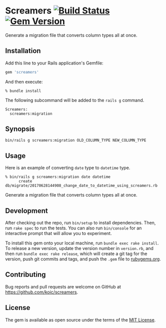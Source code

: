# Screamers [![Build Status](https://travis-ci.org/koic/screamers.svg)](https://travis-ci.org/koic/screamers) [![Gem Version](https://badge.fury.io/rb/screamers.svg)](http://badge.fury.io/rb/screamers)

Generate a migration file that converts column types all at once.

## Installation

Add this line to your Rails application's Gemfile:

```ruby
gem 'screamers'
```

And then execute:

```console
% bundle install
```

The following subcommand will be added to the `rails g` command.

```console
Screamers:
  screamers:migration
```

## Synopsis

```console
bin/rails g screamers:migration OLD_COLUMN_TYPE NEW_COLUMN_TYPE
```

## Usage

Here is an example of converting `date` type to `datetime` type.

```console
% bin/rails g screamers:migration date datetime
      create  db/migrate/20170628144908_change_date_to_datetime_using_screamers.rb
```

Generate a migration file that converts column types all at once.

## Development

After checking out the repo, run `bin/setup` to install dependencies. Then, run `rake spec` to run the tests. You can also run `bin/console` for an interactive prompt that will allow you to experiment.

To install this gem onto your local machine, run `bundle exec rake install`. To release a new version, update the version number in `version.rb`, and then run `bundle exec rake release`, which will create a git tag for the version, push git commits and tags, and push the `.gem` file to [rubygems.org](https://rubygems.org).

## Contributing

Bug reports and pull requests are welcome on GitHub at https://github.com/koic/screamers.

## License

The gem is available as open source under the terms of the [MIT License](http://opensource.org/licenses/MIT).
